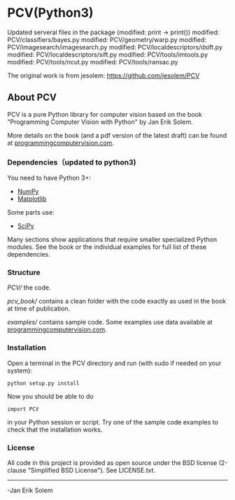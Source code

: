 # PCV(Python3)
Updated serveral files in the package (modified: print -> print())
	modified:   PCV/classifiers/bayes.py
	modified:   PCV/geometry/warp.py
	modified:   PCV/imagesearch/imagesearch.py
	modified:   PCV/localdescriptors/dsift.py
	modified:   PCV/localdescriptors/sift.py
	modified:   PCV/tools/imtools.py
	modified:   PCV/tools/ncut.py
	modified:   PCV/tools/ransac.py

The original work is from jesolem:  https://github.com/jesolem/PCV
## About PCV
PCV is a pure Python library for computer vision based on the book "Programming Computer Vision with Python" by Jan Erik Solem. 

More details on the book (and a pdf version of the latest draft) can be found at [programmingcomputervision.com](http://programmingcomputervision.com/).

### Dependencies（updated to python3)
You need to have Python 3+:

* [NumPy](http://numpy.scipy.org/)
* [Matplotlib](http://matplotlib.sourceforge.net/)

Some parts use:

* [SciPy](http://scipy.org/)

Many sections show applications that require smaller specialized Python modules. See the book or the individual examples for full list of these dependencies. 

### Structure

*PCV/*  the code.

*pcv_book/*  contains a clean folder with the code exactly as used in the book at time of publication.

*examples/*  contains sample code. Some examples use data available at [programmingcomputervision.com](http://programmingcomputervision.com/).

### Installation

Open a terminal in the PCV directory and run (with sudo if needed on your system):

	python setup.py install

Now you should be able to do

	import PCV
	
in your Python session or script. Try one of the sample code examples to check that the installation works.

### License

All code in this project is provided as open source under the BSD license (2-clause "Simplified BSD License"). See LICENSE.txt. 


---
-Jan Erik Solem